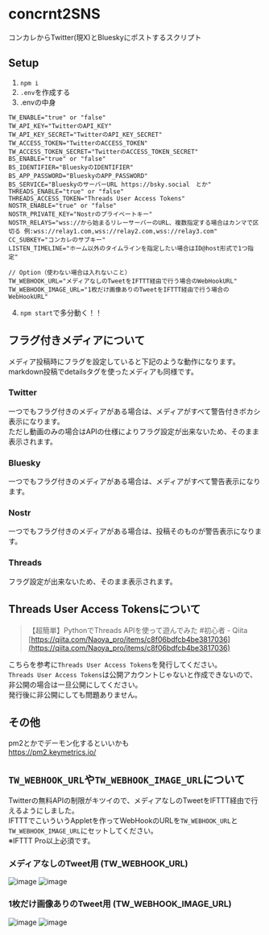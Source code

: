 # concrnt2SNS

コンカレからTwitter(現X)とBlueskyにポストするスクリプト

## Setup

1. `npm i`
2. `.env`を作成する
3. .envの中身

```env
TW_ENABLE="true" or "false"
TW_API_KEY="TwitterのAPI_KEY"
TW_API_KEY_SECRET="TwitterのAPI_KEY_SECRET"
TW_ACCESS_TOKEN="TwitterのACCESS_TOKEN"
TW_ACCESS_TOKEN_SECRET="TwitterのACCESS_TOKEN_SECRET"
BS_ENABLE="true" or "false"
BS_IDENTIFIER="BlueskyのIDENTIFIER"
BS_APP_PASSWORD="BlueskyのAPP_PASSWORD"
BS_SERVICE="BlueskyのサーバーURL https://bsky.social　とか"
THREADS_ENABLE="true" or "false"
THREADS_ACCESS_TOKEN="Threads User Access Tokens"
NOSTR_ENABLE="true" or "false"
NOSTR_PRIVATE_KEY="Nostrのプライベートキー"
NOSTR_RELAYS="wss://から始まるリレーサーバーのURL、複数指定する場合はカンマで区切る 例:wss://relay1.com,wss://relay2.com,wss://relay3.com"
CC_SUBKEY="コンカレのサブキー"
LISTEN_TIMELINE="ホーム以外のタイムラインを指定したい場合はID@host形式で1つ指定"

// Option（使わない場合は入れないこと）
TW_WEBHOOK_URL="メディアなしのTweetをIFTTT経由で行う場合のWebHookURL"
TW_WEBHOOK_IMAGE_URL="1枚だけ画像ありのTweetをIFTTT経由で行う場合のWebHookURL"
```

4. `npm start`で多分動く！！

## フラグ付きメディアについて

メディア投稿時にフラグを設定していると下記のような動作になります。  
markdown投稿でdetailsタグを使ったメディアも同様です。

### Twitter

一つでもフラグ付きのメディアがある場合は、メディアがすべて警告付きボカシ表示になります。  
ただし動画のみの場合はAPIの仕様によりフラグ設定が出来ないため、そのまま表示されます。

### Bluesky

一つでもフラグ付きのメディアがある場合は、メディアがすべて警告表示になります。  

### Nostr

一つでもフラグ付きのメディアがある場合は、投稿そのものが警告表示になります。  

### Threads

フラグ設定が出来ないため、そのまま表示されます。

## Threads User Access Tokensについて

> 【超簡単】PythonでThreads APIを使って遊んでみた #初心者 - Qiita
> [https://qiita.com/Naoya_pro/items/c8f06bdfcb4be3817036](https://qiita.com/Naoya_pro/items/c8f06bdfcb4be3817036)

こちらを参考に`Threads User Access Tokens`を発行してください。  
`Threads User Access Tokens`は公開アカウントじゃないと作成できないので、非公開の場合は一旦公開にしてください。  
発行後に非公開にしても問題ありません。  

## その他

pm2とかでデーモン化するといいかも  
https://pm2.keymetrics.io/  

## `TW_WEBHOOK_URL`や`TW_WEBHOOK_IMAGE_URL`について

Twitterの無料APIの制限がキツイので、メディアなしのTweetをIFTTT経由で行えるようにしました。  
IFTTTでこいういうAppletを作ってWebHookのURLを`TW_WEBHOOK_URL`と`TW_WEBHOOK_IMAGE_URL`にセットしてください。  
※IFTTT Pro以上必須です。

### メディアなしのTweet用 (TW_WEBHOOK_URL)

![image](https://github.com/user-attachments/assets/6350bd08-b941-4108-8b13-fda947bdd655)
![image](https://github.com/user-attachments/assets/3c4b34ca-4412-458a-9342-d0b537f7cc6e)

### 1枚だけ画像ありのTweet用 (TW_WEBHOOK_IMAGE_URL)

![image](https://github.com/user-attachments/assets/6271c892-2db6-4bf5-8c17-f7f7bb56e33c)
![image](https://github.com/user-attachments/assets/27ed9a51-d20b-4786-b3ac-5354b4aa76c7)
